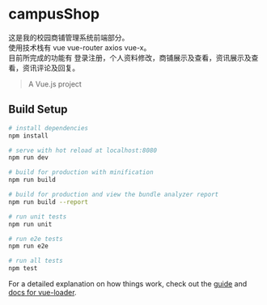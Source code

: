 # campusShop
这是我的校园商铺管理系统前端部分。<br>
使用技术栈有 vue vue-router axios vue-x。<br>
目前所完成的功能有 登录注册，个人资料修改，商铺展示及查看，资讯展示及查看，资讯评论及回复。
> A Vue.js project

## Build Setup

``` bash
# install dependencies
npm install

# serve with hot reload at localhost:8080
npm run dev

# build for production with minification
npm run build

# build for production and view the bundle analyzer report
npm run build --report

# run unit tests
npm run unit

# run e2e tests
npm run e2e

# run all tests
npm test
```

For a detailed explanation on how things work, check out the [guide](http://vuejs-templates.github.io/webpack/) and [docs for vue-loader](http://vuejs.github.io/vue-loader).
